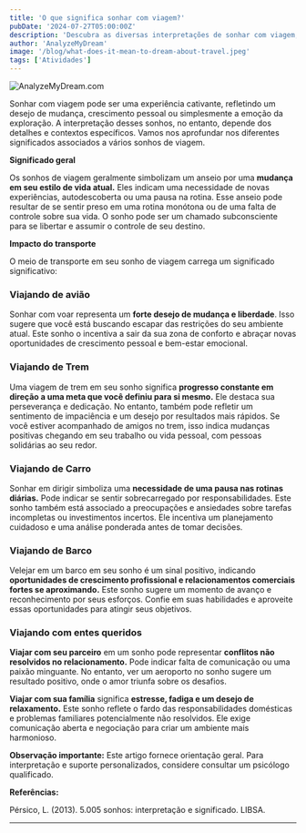 ```yaml
---
title: 'O que significa sonhar com viagem?'
pubDate: '2024-07-27T05:00:00Z'
description: 'Descubra as diversas interpretações de sonhar com viagem, desde a necessidade de mudanças radicais na vida até a concretização de objetivos propostos.'
author: 'AnalyzeMyDream'
image: '/blog/what-does-it-mean-to-dream-about-travel.jpeg'
tags: ['Atividades']
---
```


![AnalyzeMyDream.com](/blog/what-does-it-mean-to-dream-about-travel.jpeg)


Sonhar com viagem pode ser uma experiência cativante, refletindo um desejo de mudança, crescimento pessoal ou simplesmente a emoção da exploração. A interpretação desses sonhos, no entanto, depende dos detalhes e contextos específicos. Vamos nos aprofundar nos diferentes significados associados a vários sonhos de viagem.

**Significado geral**

Os sonhos de viagem geralmente simbolizam um anseio por uma **mudança em seu estilo de vida atual.** Eles indicam uma necessidade de novas experiências, autodescoberta ou uma pausa na rotina. Esse anseio pode resultar de se sentir preso em uma rotina monótona ou de uma falta de controle sobre sua vida. O sonho pode ser um chamado subconsciente para se libertar e assumir o controle de seu destino.

**Impacto do transporte**

O meio de transporte em seu sonho de viagem carrega um significado significativo:

### Viajando de avião

Sonhar com voar representa um **forte desejo de mudança e liberdade**. Isso sugere que você está buscando escapar das restrições do seu ambiente atual. Este sonho o incentiva a sair da sua zona de conforto e abraçar novas oportunidades de crescimento pessoal e bem-estar emocional.

### Viajando de Trem

Uma viagem de trem em seu sonho significa **progresso constante em direção a uma meta que você definiu para si mesmo.** Ele destaca sua perseverança e dedicação. No entanto, também pode refletir um sentimento de impaciência e um desejo por resultados mais rápidos. Se você estiver acompanhado de amigos no trem, isso indica mudanças positivas chegando em seu trabalho ou vida pessoal, com pessoas solidárias ao seu redor.

### Viajando de Carro

Sonhar em dirigir simboliza uma **necessidade de uma pausa nas rotinas diárias.** Pode indicar se sentir sobrecarregado por responsabilidades. Este sonho também está associado a preocupações e ansiedades sobre tarefas incompletas ou investimentos incertos. Ele incentiva um planejamento cuidadoso e uma análise ponderada antes de tomar decisões.

### Viajando de Barco

Velejar em um barco em seu sonho é um sinal positivo, indicando **oportunidades de crescimento profissional e relacionamentos comerciais fortes se aproximando.** Este sonho sugere um momento de avanço e reconhecimento por seus esforços. Confie em suas habilidades e aproveite essas oportunidades para atingir seus objetivos.

### Viajando com entes queridos

**Viajar com seu parceiro** em um sonho pode representar **conflitos não resolvidos no relacionamento.** Pode indicar falta de comunicação ou uma paixão minguante. No entanto, ver um aeroporto no sonho sugere um resultado positivo, onde o amor triunfa sobre os desafios.

**Viajar com sua família** significa **estresse, fadiga e um desejo de relaxamento.** Este sonho reflete o fardo das responsabilidades domésticas e problemas familiares potencialmente não resolvidos. Ele exige comunicação aberta e negociação para criar um ambiente mais harmonioso. 

**Observação importante:** Este artigo fornece orientação geral. Para interpretação e suporte personalizados, considere consultar um psicólogo qualificado.

**Referências:**

Pérsico, L. (2013). 5.005 sonhos: interpretação e significado. LIBSA.

---